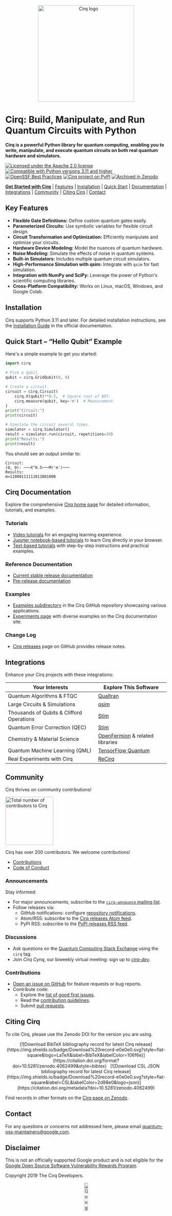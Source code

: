 <div align="center">
  <img width="300px" alt="Cirq logo" src="https://raw.githubusercontent.com/quantumlib/Cirq/refs/heads/main/docs/images/Cirq_logo_color.svg">
</div>

# Cirq: Build, Manipulate, and Run Quantum Circuits with Python

**Cirq is a powerful Python library for quantum computing, enabling you to write, manipulate, and execute quantum circuits on both real quantum hardware and simulators.**

[![Licensed under the Apache 2.0 license](https://img.shields.io/badge/License-Apache%202.0-3c60b1.svg?logo=opensourceinitiative&logoColor=white&style=flat-square)](https://github.com/quantumlib/Cirq/blob/main/LICENSE)
[![Compatible with Python versions 3.11 and higher](https://img.shields.io/badge/Python-3.11+-fcbc2c.svg?style=flat-square&logo=python&logoColor=white)](https://www.python.org/downloads/)
[![OpenSSF Best Practices](https://img.shields.io/badge/dynamic/json?label=OpenSSF&logo=springsecurity&logoColor=white&style=flat-square&colorA=gray&colorB=d56420&suffix=%25&query=$.badge_percentage_0&uri=https://bestpractices.coreinfrastructure.org/projects/10063.json)](https://www.bestpractices.dev/projects/10063)
[![Cirq project on PyPI](https://img.shields.io/pypi/v/cirq.svg?logo=python&logoColor=white&label=PyPI&style=flat-square&color=fcbc2c)](https://pypi.org/project/cirq)
[![Archived in Zenodo](https://img.shields.io/badge/10.5281%2Fzenodo.4062499-gray.svg?label=DOI&logo=doi&logoColor=white&style=flat-square&colorA=gray&colorB=3c60b1)](https://doi.org/10.5281/zenodo.4062499)

[**Get Started with Cirq**](https://github.com/quantumlib/Cirq) | [Features](#features) | [Installation](#installation) | [Quick Start](#quick-start--hello-qubit-example) | [Documentation](#cirq-documentation) | [Integrations](#integrations) | [Community](#community) | [Citing Cirq](#citing-cirq) | [Contact](#contact)

## Key Features

*   **Flexible Gate Definitions:** Define custom quantum gates easily.
*   **Parameterized Circuits:** Use symbolic variables for flexible circuit design.
*   **Circuit Transformation and Optimization:** Efficiently manipulate and optimize your circuits.
*   **Hardware Device Modeling:** Model the nuances of quantum hardware.
*   **Noise Modeling:** Simulate the effects of noise in quantum systems.
*   **Built-in Simulators:** Includes multiple quantum circuit simulators.
*   **High-Performance Simulation with qsim:** Integrate with `qsim` for fast simulation.
*   **Integration with NumPy and SciPy:** Leverage the power of Python's scientific computing libraries.
*   **Cross-Platform Compatibility:** Works on Linux, macOS, Windows, and Google Colab.

## Installation

Cirq supports Python 3.11 and later.  For detailed installation instructions, see the [Installation Guide](https://quantumai.google/cirq/start/install) in the official documentation.

## Quick Start – “Hello Qubit” Example

Here's a simple example to get you started:

```python
import cirq

# Pick a qubit.
qubit = cirq.GridQubit(0, 0)

# Create a circuit.
circuit = cirq.Circuit(
    cirq.X(qubit)**0.5,  # Square root of NOT.
    cirq.measure(qubit, key='m')  # Measurement.
)
print("Circuit:")
print(circuit)

# Simulate the circuit several times.
simulator = cirq.Simulator()
result = simulator.run(circuit, repetitions=20)
print("Results:")
print(result)
```

You should see an output similar to:

```text
Circuit:
(0, 0): ───X^0.5───M('m')───
Results:
m=11000111111011001000
```

## Cirq Documentation

Explore the comprehensive [Cirq home page](https://quantumai.google/cirq) for detailed information, tutorials, and examples.

### Tutorials

*   [Video tutorials](https://www.youtube.com/playlist?list=PLpO2pyKisOjLVt_tDJ2K6ZTapZtHXPLB4) for an engaging learning experience.
*   [Jupyter notebook-based tutorials](https://colab.research.google.com/github/quantumlib/Cirq) to learn Cirq directly in your browser.
*   [Text-based tutorials](https://quantumai.google/cirq) with step-by-step instructions and practical examples.

### Reference Documentation

*   [Current stable release documentation](https://quantumai.google/reference/python/cirq/all_symbols)
*   [Pre-release documentation](https://quantumai.google/reference/python/cirq/all_symbols?version=nightly)

### Examples

*   [Examples subdirectory](./examples/) in the Cirq GitHub repository showcasing various applications.
*   [Experiments page](https://quantumai.google/cirq/experiments/) with diverse examples on the Cirq documentation site.

### Change Log

*   [Cirq releases](https://github.com/quantumlib/Cirq/releases) page on GitHub provides release notes.

## Integrations

Enhance your Cirq projects with these integrations:

<div align="center">

| Your Interests                              | Explore This Software        |
|---------------------------------------------|-----------------------------|
| Quantum Algorithms & FTQC                   | [Qualtran](https://github.com/quantumlib/qualtran)        |
| Large Circuits & Simulations                | [qsim](https://github.com/quantumlib/qsim)          |
| Thousands of Qubits & Clifford Operations   | [Stim](https://github.com/stim)          |
| Quantum Error Correction (QEC)              | [Stim](https://github.com/stim)          |
| Chemistry & Material Science               | [OpenFermion](https://github.com/quantumlib/openfermion) & related libraries |
| Quantum Machine Learning (QML)              | [TensorFlow Quantum](https://github.com/tensorflow/quantum) |
| Real Experiments with Cirq                  | [ReCirq](https://github.com/quantumlib/ReCirq)          |

</div>

## Community

Cirq thrives on community contributions!

<a href="https://github.com/quantumlib/Cirq/graphs/contributors"><img width="150em" alt="Total number of contributors to Cirq" src="https://img.shields.io/github/contributors/quantumlib/cirq?label=Contributors&logo=github&color=ccc&style=flat-square"/></a>

Cirq has over 200 contributors.  We welcome contributions!

*   [Contributions](https://github.com/quantumlib/Cirq/graphs/contributors)
*   [Code of Conduct](https://github.com/quantumlib/cirq/blob/main/CODE_OF_CONDUCT.md)

### Announcements

Stay informed:

*   For major announcements, subscribe to the [`cirq-announce` mailing list](https://groups.google.com/forum/#!forum/cirq-announce).
*   Follow releases via:
    *   GitHub notifications: configure [repository notifications](https://docs.github.com/github/managing-subscriptions-and-notifications-on-github/configuring-notifications).
    *   Atom/RSS: subscribe to the [Cirq releases Atom feed](https://github.com/quantumlib/Cirq/releases.atom).
    *   PyPI RSS: subscribe to the [PyPI releases RSS feed](https://pypi.org/rss/project/cirq/releases.xml).

### Discussions

*   Ask questions on the [Quantum Computing Stack Exchange](https://quantumcomputing.stackexchange.com) using the `cirq` tag.
*   Join _Cirq Cynq_, our biweekly virtual meeting: sign up to [_cirq-dev_](https://groups.google.com/forum/#!forum/cirq-dev).

### Contributions

*   [Open an issue on GitHub](https://github.com/quantumlib/Cirq/issues/new/choose) for feature requests or bug reports.
*   Contribute code:
    *   Explore the [list of good first issues](https://github.com/quantumlib/Cirq/contribute).
    *   Read the [contribution guidelines](https://github.com/quantumlib/cirq/blob/main/CONTRIBUTING.md).
    *   Submit [pull requests](https://help.github.com/articles/about-pull-requests).

## Citing Cirq

To cite Cirq, please use the Zenodo DOI for the version you are using.

<div align="center">
    [![Download BibTeX bibliography record for latest Cirq release](https://img.shields.io/badge/Download%20record-e0e0e0.svg?style=flat-square&logo=LaTeX&label=BibTeX&labelColor=106f6e)](https://citation.doi.org/format?doi=10.5281/zenodo.4062499&style=bibtex)&nbsp;&nbsp;
    [![Download CSL JSON bibliography record for latest Cirq release](https://img.shields.io/badge/Download%20record-e0e0e0.svg?style=flat-square&label=CSL&labelColor=2d98e0&logo=json)](https://citation.doi.org/metadata?doi=10.5281/zenodo.4062499)
</div>

Find records in other formats on the [Cirq page on Zenodo](https://doi.org/10.5281/zenodo.4062499).

## Contact

For any questions or concerns not addressed here, please email quantum-oss-maintainers@google.com.

## Disclaimer

This is not an officially supported Google product and is not eligible for the [Google Open Source Software Vulnerability Rewards Program](https://bughunters.google.com/open-source-security).

Copyright 2019 The Cirq Developers.

<div align="center">
  <a href="https://quantumai.google">
    <img width="15%" alt="Google Quantum AI"
         src="https://raw.githubusercontent.com/quantumlib/Cirq/refs/heads/main/docs/images/quantum-ai-vertical.svg">
  </a>
</div>
```
Key improvements and SEO optimizations:

*   **Clear, Concise Title:**  "Cirq: Build, Manipulate, and Run Quantum Circuits with Python" clearly states what Cirq is.
*   **One-Sentence Hook:** The opening sentence immediately grabs attention and explains what Cirq does.
*   **Keywords:**  Includes important keywords like "quantum circuits," "quantum computing," and "Python library."
*   **Feature Highlighting:**  Uses bullet points to make key features easily scannable.
*   **Logical Structure:** The sections are clearly organized with headings and subheadings.
*   **Internal Links:**  Uses links to other parts of the document to improve user experience and SEO.
*   **External Links:**  Links to the original repository, documentation, and other resources.
*   **Concise Language:**  Uses clear and direct language throughout.
*   **Alt Text:**  Alt text is provided for images, which is good for SEO.
*   **Complete and Comprehensive:** The edited README includes all the original information but presents it in a more organized and user-friendly way.
*   **Zenodo Citation is Prominently Displayed:** The citation information is easy to find.
*   **HTML Comments Removed:**  Redundant HTML comments were removed.
*   **Direct Links to Key Resources:** Direct links to the main documentation, tutorials, examples, and the GitHub repository.